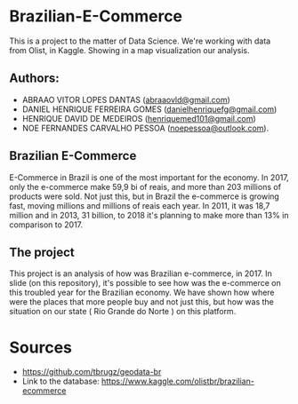 # Brazilian-E-Commerce
This is a project to the matter of Data Science. We're working with data from Olist, in Kaggle. Showing in a map visualization our analysis.

## Authors:
 - ABRAAO VITOR LOPES DANTAS (abraaovld@gmail.com)
 - DANIEL HENRIQUE FERREIRA GOMES (danielhenriquefg@gmail.com)
 - HENRIQUE DAVID DE MEDEIROS (henriquemed101@gmail.com)
 - NOE FERNANDES CARVALHO PESSOA (noepessoa@outlook.com).

## Brazilian E-Commerce
E-Commerce in Brazil is one of the most important for the economy. In 2017, only the e-commerce make 59,9 bi of reais, and more than 203 millions of products were sold. Not just this, but in Brazil the e-commerce is growing fast, moving millions and millions of reais each year. In 2011, it was 18,7 million and in 2013, 31 billion, to 2018 it's planning to make more than 13% in comparison to 2017. 

## The project
This project is an analysis of how was Brazilian e-commerce, in 2017. In slide (on this repository), it's possible to see how was the e-commerce on this troubled year for the Brazilian economy. We have shown how where were the places that more people buy and not just this, but how was the situation on our state ( Rio Grande do Norte ) on this platform.   

# Sources
- https://github.com/tbrugz/geodata-br
- Link to the database: https://www.kaggle.com/olistbr/brazilian-ecommerce
